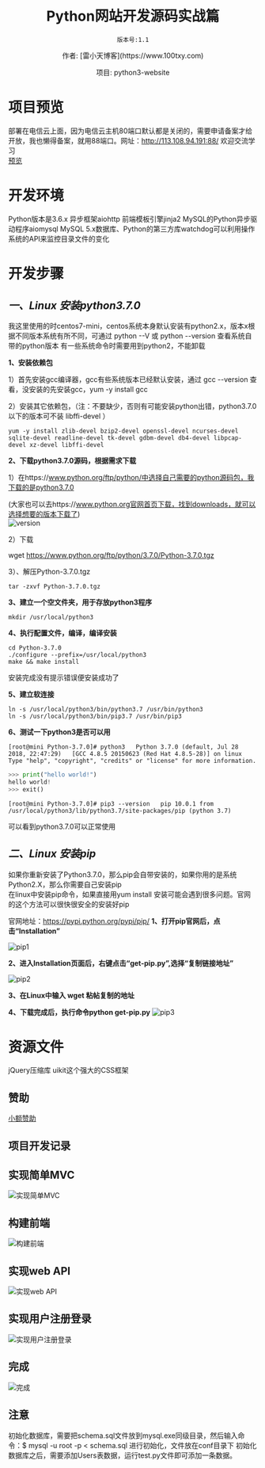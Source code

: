 <h1 align="center" style="margin-bottom: 20px;">Python网站开发源码实战篇</h1>
<p align="center"><code>版本号:1.1</code></p>
<p align="center">作者: [雷小天博客](https://www.100txy.com)</p>
<p align="center">项目: python3-website</p>  

# 项目预览  
部署在电信云上面，因为电信云主机80端口默认都是关闭的，需要申请备案才给开放，我也懒得备案，就用88端口。网址：http://113.108.94.191:88/ 欢迎交流学习  
[预览](http://113.108.94.191:88/)  


# 开发环境
Python版本是3.6.x  异步框架aiohttp  前端模板引擎jinja2  MySQL的Python异步驱动程序aiomysql  MySQL 5.x数据库、Python的第三方库watchdog可以利用操作系统的API来监控目录文件的变化

# 开发步骤  
## *一、Linux 安装python3.7.0*  
我这里使用的时centos7-mini，centos系统本身默认安装有python2.x，版本x根据不同版本系统有所不同，可通过 python --V 或 python --version 查看系统自带的python版本  有一些系统命令时需要用到python2，不能卸载  

**1、安装依赖包**                                                                       

1）首先安装gcc编译器，gcc有些系统版本已经默认安装，通过  gcc --version  查看，没安装的先安装gcc，yum -y install gcc  

2）安装其它依赖包，（注：不要缺少，否则有可能安装python出错，python3.7.0以下的版本可不装 libffi-devel ）

`yum -y install zlib-devel bzip2-devel openssl-devel ncurses-devel sqlite-devel readline-devel tk-devel gdbm-devel db4-devel libpcap-devel xz-devel libffi-devel`  

**2、下载python3.7.0源码，根据需求下载**                                 

1）在https://www.python.org/ftp/python/中选择自己需要的python源码包，我下载的是python3.7.0

(大家也可以去https://www.python.org官网首页下载，找到downloads，就可以选择想要的版本下载了)  
![version](/www/static/images/py1.png)

2）下载

wget https://www.python.org/ftp/python/3.7.0/Python-3.7.0.tgz  

3）、解压Python-3.7.0.tgz

`tar -zxvf Python-3.7.0.tgz`

**3、建立一个空文件夹，用于存放python3程序**　　　　　　　　

`mkdir /usr/local/python3`  

**4、执行配置文件，编译，编译安装**　　　　　　　　　　　　

`cd Python-3.7.0`  
`./configure --prefix=/usr/local/python3 `  
`make && make install`  

安装完成没有提示错误便安装成功了

**5、建立软连接**　　　　　　　　　　　　　　　　　　　　　

`ln -s /usr/local/python3/bin/python3.7 /usr/bin/python3`   
`ln -s /usr/local/python3/bin/pip3.7 /usr/bin/pip3`  

**6、测试一下python3是否可以用**　　　　　　　　　　　　　　

`[root@mini Python-3.7.0]# python3  
Python 3.7.0 (default, Jul 28 2018, 22:47:29)  
[GCC 4.8.5 20150623 (Red Hat 4.8.5-28)] on linux  
Type "help", "copyright", "credits" or "license" for more information. `
```python
>>> print("hello world!")  
hello world!  
>>> exit()  
```
`[root@mini Python-3.7.0]# pip3 --version  
pip 10.0.1 from /usr/local/python3/lib/python3.7/site-packages/pip (python 3.7)`


可以看到python3.7.0可以正常使用

## *二、Linux 安装pip*  
如果你重新安装了Python3.7.0，那么pip会自带安装的，如果你用的是系统Python2.X，那么你需要自己安装pip  
在linux中安装pip命令，如果直接用yum install 安装可能会遇到很多问题。官网的这个方法可以很快很安全的安装好pip  

官网地址：https://pypi.python.org/pypi/pip/
**1、打开pip官网后，点击“Installation”**

![pip1](/www/static/images/pip1.png)

**2、进入Installation页面后，右键点击“get-pip.py”,选择“复制链接地址”**

![pip2](/www/static/images/pip2.png)

**3、在Linux中输入 wget 粘帖复制的地址**

**4、下载完成后，执行命令python get-pip.py**
![pip3](/www/static/images/pip3.png)


# 资源文件
jQuery压缩库  uikit这个强大的CSS框架

## 赞助
[小额赞助](https://www.100txy.com/Home/Index/alidonate.html)

## 项目开发记录

## 实现简单MVC

![实现简单MVC](/www/static/images/showmvc.jpg)

## 构建前端

![构建前端](/www/static/images/index.jpg)

## 实现web API

![实现web API](/www/static/images/jsonapi.jpg)

## 实现用户注册登录

![实现用户注册登录](/www/static/images/rigister.jpg)

## 完成

![完成](/www/static/images/allshow.jpg)

## 注意
初始化数据库，需要把schema.sql文件放到mysql.exe同级目录，然后输入命令：$ mysql -u root -p < schema.sql 进行初始化，文件放在conf目录下
初始化数据库之后，需要添加Users表数据，运行test.py文件即可添加一条数据。
